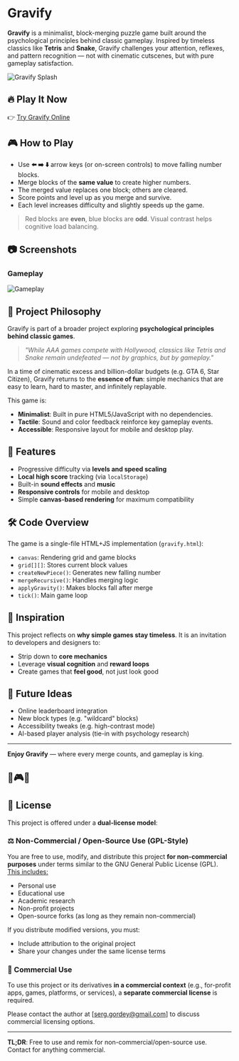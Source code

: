 # Gravify

**Gravify** is a minimalist, block-merging puzzle game built around the psychological principles behind classic gameplay. Inspired by timeless classics like **Tetris** and **Snake**, Gravify challenges your attention, reflexes, and pattern recognition — not with cinematic cutscenes, but with pure gameplay satisfaction.

![Gravify Splash](gravify-splash.jpg)

## 🔥 Play It Now
👉 [Try Gravify Online](https://www.cyberok.ru/gravify/gravify.html)

## 🎮 How to Play

- Use **⬅️ ➡️ ⬇️** arrow keys (or on-screen controls) to move falling number blocks.
- Merge blocks of the **same value** to create higher numbers.
- The merged value replaces one block; others are cleared.
- Score points and level up as you merge and survive.
- Each level increases difficulty and slightly speeds up the game.

> Red blocks are **even**, blue blocks are **odd**. Visual contrast helps cognitive load balancing.

## 📷 Screenshots

### Gameplay
![Gameplay](gvfyscreen.jpg)

## 🧠 Project Philosophy

Gravify is part of a broader project exploring **psychological principles behind classic games**.

> *"While AAA games compete with Hollywood, classics like Tetris and Snake remain undefeated — not by graphics, but by gameplay."*

In a time of cinematic excess and billion-dollar budgets (e.g. GTA 6, Star Citizen), Gravify returns to the **essence of fun**: simple mechanics that are easy to learn, hard to master, and infinitely replayable.

This game is:
- **Minimalist**: Built in pure HTML5/JavaScript with no dependencies.
- **Tactile**: Sound and color feedback reinforce key gameplay events.
- **Accessible**: Responsive layout for mobile and desktop play.

## 🧩 Features

- Progressive difficulty via **levels and speed scaling**
- **Local high score** tracking (via `localStorage`)
- Built-in **sound effects** and **music**
- **Responsive controls** for mobile and desktop
- Simple **canvas-based rendering** for maximum compatibility

## 🛠️ Code Overview

The game is a single-file HTML+JS implementation (`gravify.html`):
- `canvas`: Rendering grid and game blocks
- `grid[][]`: Stores current block values
- `createNewPiece()`: Generates new falling number
- `mergeRecursive()`: Handles merging logic
- `applyGravity()`: Makes blocks fall after merge
- `tick()`: Main game loop

## 🧠 Inspiration

This project reflects on **why simple games stay timeless**. It is an invitation to developers and designers to:
- Strip down to **core mechanics**
- Leverage **visual cognition** and **reward loops**
- Create games that **feel good**, not just look good

## 🚀 Future Ideas

- Online leaderboard integration
- New block types (e.g. "wildcard" blocks)
- Accessibility tweaks (e.g. high-contrast mode)
- AI-based player analysis (tie-in with psychology research)

---

**Enjoy Gravify** — where every merge counts, and gameplay is king.

🧠🎮🧩
---
## 📝 License

This project is offered under a **dual-license model**:

### ⚖️ Non-Commercial / Open-Source Use (GPL-Style)

You are free to use, modify, and distribute this project **for non-commercial purposes** under terms similar to the GNU General Public License (GPL). [This includes:](https://www.cyberok.ru/gravify/gravify.html) 

- Personal use  
- Educational use  
- Academic research  
- Non-profit projects  
- Open-source forks (as long as they remain non-commercial)

If you distribute modified versions, you must:

- Include attribution to the original project  
- Share your changes under the same license terms  

### 💼 Commercial Use

To use this project or its derivatives **in a commercial context** (e.g., for-profit apps, games, platforms, or services), a **separate commercial license** is required.

Please contact the author at [serg.gordey@gmail.com] to discuss commercial licensing options.

---

**TL;DR**: Free to use and remix for non-commercial/open-source use. Contact for anything commercial.
